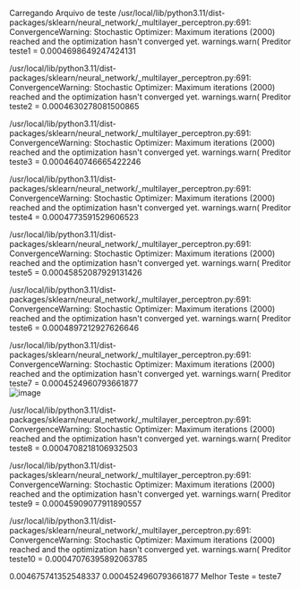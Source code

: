 Carregando Arquivo de teste
/usr/local/lib/python3.11/dist-packages/sklearn/neural_network/_multilayer_perceptron.py:691: ConvergenceWarning: Stochastic Optimizer: Maximum iterations (2000) reached and the optimization hasn't converged yet.
  warnings.warn(
Preditor
teste1 =  0.0004698649247424131 <br>

/usr/local/lib/python3.11/dist-packages/sklearn/neural_network/_multilayer_perceptron.py:691: ConvergenceWarning: Stochastic Optimizer: Maximum iterations (2000) reached and the optimization hasn't converged yet.
  warnings.warn(
Preditor
teste2 =  0.0004630278081500865 <br>

/usr/local/lib/python3.11/dist-packages/sklearn/neural_network/_multilayer_perceptron.py:691: ConvergenceWarning: Stochastic Optimizer: Maximum iterations (2000) reached and the optimization hasn't converged yet.
  warnings.warn(
Preditor
teste3 =  0.0004640746665422246 <br>

/usr/local/lib/python3.11/dist-packages/sklearn/neural_network/_multilayer_perceptron.py:691: ConvergenceWarning: Stochastic Optimizer: Maximum iterations (2000) reached and the optimization hasn't converged yet.
  warnings.warn(
Preditor
teste4 =  0.0004773591529606523 <br>

/usr/local/lib/python3.11/dist-packages/sklearn/neural_network/_multilayer_perceptron.py:691: ConvergenceWarning: Stochastic Optimizer: Maximum iterations (2000) reached and the optimization hasn't converged yet.
  warnings.warn(
Preditor
teste5 =  0.00045852087929131426 <br>

/usr/local/lib/python3.11/dist-packages/sklearn/neural_network/_multilayer_perceptron.py:691: ConvergenceWarning: Stochastic Optimizer: Maximum iterations (2000) reached and the optimization hasn't converged yet.
  warnings.warn(
Preditor
teste6 =  0.0004897212927626646 <br>

/usr/local/lib/python3.11/dist-packages/sklearn/neural_network/_multilayer_perceptron.py:691: ConvergenceWarning: Stochastic Optimizer: Maximum iterations (2000) reached and the optimization hasn't converged yet.
  warnings.warn(
Preditor
teste7 =  0.0004524960793661877 <br>
![image](https://github.com/user-attachments/assets/ddad285a-653b-4153-ba7d-e89eac9601bf)


/usr/local/lib/python3.11/dist-packages/sklearn/neural_network/_multilayer_perceptron.py:691: ConvergenceWarning: Stochastic Optimizer: Maximum iterations (2000) reached and the optimization hasn't converged yet.
  warnings.warn(
Preditor
teste8 =  0.0004708218106932503 <br>

/usr/local/lib/python3.11/dist-packages/sklearn/neural_network/_multilayer_perceptron.py:691: ConvergenceWarning: Stochastic Optimizer: Maximum iterations (2000) reached and the optimization hasn't converged yet.
  warnings.warn(
Preditor
teste9 =  0.00045909077911890557 <br>

/usr/local/lib/python3.11/dist-packages/sklearn/neural_network/_multilayer_perceptron.py:691: ConvergenceWarning: Stochastic Optimizer: Maximum iterations (2000) reached and the optimization hasn't converged yet.
  warnings.warn(
Preditor
teste10 =  0.00047076395892063785 <br>

0.004675741352548337
0.0004524960793661877
Melhor Teste = teste7

